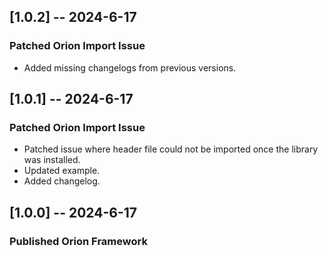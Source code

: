 ## [1.0.2] -- 2024-6-17
### Patched Orion Import Issue
- Added missing changelogs from previous versions.

## [1.0.1] -- 2024-6-17
### Patched Orion Import Issue
- Patched issue where header file could not be imported once the library was installed.
- Updated example.
- Added changelog.

## [1.0.0] -- 2024-6-17
### Published Orion Framework 
